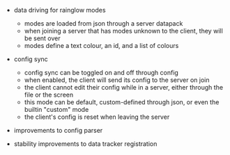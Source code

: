- data driving for rainglow modes
    - modes are loaded from json through a server datapack
    - when joining a server that has modes unknown to the client, they will be sent over
    - modes define a text colour, an id, and a list of colours

- config sync
    - config sync can be toggled on and off through config
    - when enabled, the client will send its config to the server on join
    - the client cannot edit their config while in a server, either through the file or the screen
    - this mode can be default, custom-defined through json, or even the builtin "custom" mode
    - the client's config is reset when leaving the server

- improvements to config parser
- stability improvements to data tracker registration